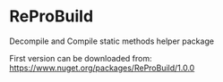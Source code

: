# ReProBuild
Decompile and Compile static methods helper package

First version can be downloaded from: https://www.nuget.org/packages/ReProBuild/1.0.0
